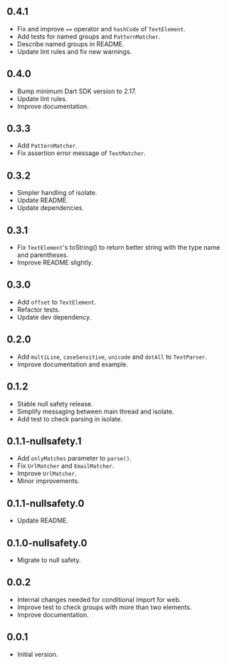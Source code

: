 ## 0.4.1

- Fix and improve `==` operator and `hashCode` of `TextElement`.
- Add tests for named groups and `PatternMatcher`.
- Describe named groups in README.
- Update lint rules and fix new warnings.

## 0.4.0

- Bump minimum Dart SDK version to 2.17.
- Update lint rules.
- Improve documentation.

## 0.3.3

- Add `PatternMatcher`.
- Fix assertion error message of `TextMatcher`.

## 0.3.2

- Simpler handling of isolate.
- Update README.
- Update dependencies.

## 0.3.1

- Fix `TextElement`'s toString() to return better string with the type name and parentheses.
- Improve README slightly.

## 0.3.0

- Add `offset` to `TextElement`.
- Refactor tests.
- Update dev dependency.

## 0.2.0

- Add `multiLine`, `caseSensitive`, `unicode` and `dotAll` to `TextParser`.
- Improve documentation and example.

## 0.1.2

- Stable null safety release.
- Simplify messaging between main thread and isolate.
- Add test to check parsing in isolate.

## 0.1.1-nullsafety.1

- Add `onlyMatches` parameter to `parse()`. 
- Fix `UrlMatcher` and `EmailMatcher`.
- Improve `UrlMatcher`.
- Minor improvements.

## 0.1.1-nullsafety.0

- Update README.

## 0.1.0-nullsafety.0

- Migrate to null safety.

## 0.0.2

- Internal changes needed for conditional import for web.
- Improve test to check groups with more than two elements.
- Improve documentation.

## 0.0.1

- Initial version.
